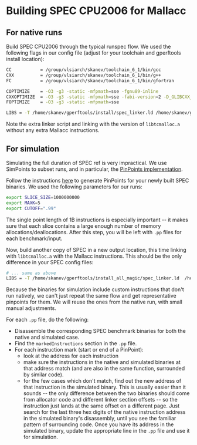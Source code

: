# Building SPEC CPU2006 for Mallacc #

## For native runs
Build SPEC CPU2006 through the typical runspec flow. We used the following flags
in our config file (adjust for your toolchain and gperftools install location):
```bash
CC           = /group/vlsiarch/skanev/toolchain_6_1/bin/gcc
CXX          = /group/vlsiarch/skanev/toolchain_6_1/bin/g++
FC           = /group/vlsiarch/skanev/toolchain_6_1/bin/gfortran

COPTIMIZE    = -O3 -g3 -static -mfpmath=sse -fgnu89-inline
CXXOPTIMIZE  = -O3 -g3 -static -mfpmath=sse -fabi-version=2 -D_GLIBCXX_USE_CXX11_ABI=0 -fsized-deallocation
FOPTIMIZE    = -O3 -g3 -static -mfpmath=sse

LIBS = -T /home/skanev/gperftools/install/spec_linker.ld /home/skanev/gperftools/install/lib/libtcmalloc.a /home/skanev/libunwind/install/lib/libunwind.a /group/vlsiarch/skanev/toolchain_6_1/lib64/libstdc++.a -lm -pthread
```

Note the extra linker script and linking with the version of `libtcmalloc.a` without any extra Mallacc instructions.


## For simulation
Simulating the full duration of SPEC ref is very impractical. We use SimPoints to subset runs, and in particular,
the [PinPoints implementation](http://citeseerx.ist.psu.edu/viewdoc/download?doi=10.1.1.75.2435&rep=rep1&type=pdf).

Follow the instructions [here](https://software.intel.com/en-us/articles/pintool-pinpoints) to generate PinPoints for
your newly built SPEC binaries.
We used the following parameters for our runs:
```bash
export SLICE_SIZE=1000000000
export MAXK=5
export CUTOFF=".99"
```
The single point length of 1B instructions is especially important -- it makes sure that each slice contains a large enough
number of memory allocations/deallocations. After this step, you will be left with `.pp` files for each benchmark/input.

Now, build another copy of SPEC in a new output location, this time linking with `libtcmalloc.a` with
the Mallacc instructions. This should be the only difference in your SPEC config files:
```bash
# ... same as above
LIBS = -T /home/skanev/gperftools/install_all_magic/spec_linker.ld  /home/skanev/gperftools/install_all_magic/lib/libtcmalloc.a /home/skanev/libunwind/install/lib/libunwind.a /group/vlsiarch/skanev/toolchain_6_1/lib64/libstdc++.a -lm -pthread
```

Because the binaries for simulation include custom instructions that don't run natively, we can't just repeat the
same flow and get representative pinpoints for them. We will reuse the ones from the native run, with small manual
adjustments.

For each `.pp` file, do the following:

- Disassemble the corresponding SPEC benchmark binaries for both the native and simulated case.
- Find the `markedInstructions` section in the `.pp` file.
- For each instruction mark (start or end of a PinPoint):
    + look at the address for each instruction
    + make sure the instructions in the native and simulated binaries at that address match (and are also
    in the same function, surrounded by similar code).
    + for the few cases which don't match, find out the new address of that instruction in the simulated binary.
    This is usually easier than it sounds -- the only difference between the two binaries should come from allocator
    code and different linker section offsets -- so the instruction just lands at the same offset on a different page.
    Just search for the last three hex digits of the native instruction address in the simulated binary's disassembly,
    until you see the familiar pattern of surrounding code. Once you have its address in the simulated binary, update
    the appropriate line in the `.pp` file and use it for simulation.
